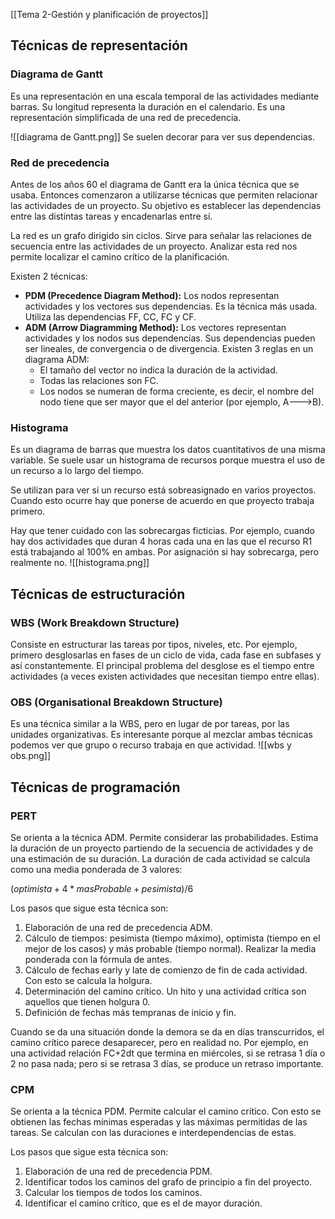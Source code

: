 [[Tema 2-Gestión y planificación de proyectos]]

## Técnicas de representación
### Diagrama de Gantt
Es una representación en una escala temporal de las actividades mediante barras. Su longitud representa la duración en el calendario. Es una representación simplificada de una red de precedencia.

![[diagrama de Gantt.png]]
Se suelen decorar para ver sus dependencias.

### Red de precedencia
Antes de los años 60 el diagrama de Gantt era la única técnica que se usaba. Entonces comenzaron a utilizarse técnicas que permiten relacionar las actividades de un proyecto. Su objetivo es establecer las dependencias entre las distintas tareas y encadenarlas entre sí.

La red es un grafo dirigido sin ciclos. Sirve para señalar las relaciones de secuencia entre las actividades de un proyecto. Analizar esta red nos permite localizar el camino crítico de la planificación.

Existen 2 técnicas:
+ **PDM (Precedence Diagram Method):** Los nodos representan actividades  y los vectores sus dependencias. Es la técnica más usada. Utiliza las dependencias FF, CC, FC y CF.
+ **ADM (Arrow Diagramming Method):** Los vectores representan actividades  y los nodos sus dependencias. Sus dependencias pueden ser lineales, de convergencia o de divergencia. Existen 3 reglas en un diagrama ADM:
	+ El tamaño del vector no indica la duración de la actividad.
	+ Todas las relaciones son FC.
	+ Los nodos se numeran de forma creciente, es decir, el nombre del nodo tiene que ser mayor que el del anterior (por ejemplo, A--->B).

### Histograma
Es un diagrama de barras que muestra los datos cuantitativos de una misma variable. Se suele usar un histograma de recursos porque muestra el uso de un recurso a lo largo del tiempo. 

Se utilizan para ver si un recurso está sobreasignado en varios proyectos. Cuando esto ocurre hay que ponerse de acuerdo en que proyecto trabaja primero.

Hay que tener cuidado con las sobrecargas ficticias. Por ejemplo, cuando hay dos actividades que duran 4 horas cada una en las que el recurso R1 está trabajando al 100% en ambas. Por asignación si hay sobrecarga, pero realmente no.
![[histograma.png]]

## Técnicas de estructuración
### WBS (Work Breakdown Structure)
Consiste en estructurar las tareas por tipos, niveles, etc. Por ejemplo, primero desglosarlas en fases de un ciclo de vida, cada fase en subfases y así constantemente. El principal problema del desglose es el tiempo entre actividades (a veces existen actividades que necesitan tiempo entre ellas).

### OBS (Organisational Breakdown Structure)
Es una técnica similar a la WBS, pero en lugar de por tareas, por las unidades organizativas. Es interesante porque al mezclar ambas técnicas podemos ver que grupo o recurso trabaja en que actividad.
![[wbs y obs.png]]

## Técnicas de programación
### PERT
Se orienta a la técnica ADM. Permite considerar las probabilidades. Estima la duración de un proyecto partiendo de la secuencia de actividades y de una estimación de su duración. La duración de cada actividad se calcula como una media ponderada de 3 valores:

$(optimista+4*masProbable+pesimista)/6$

Los pasos que sigue esta técnica son:
1. Elaboración de una red de precedencia ADM.
2. Cálculo de tiempos: pesimista (tiempo máximo), optimista (tiempo en el mejor de los casos) y más probable (tiempo normal). Realizar la media ponderada con la fórmula de antes.
3. Cálculo de fechas early y late de comienzo de fin de cada actividad. Con esto se calcula la holgura.
4. Determinación del camino crítico. Un hito y una actividad crítica son aquellos que tienen holgura 0.
5. Definición de fechas más tempranas de inicio y fin.

Cuando se da una situación donde la demora se da en días transcurridos, el camino crítico parece desaparecer, pero en realidad no. Por ejemplo, en una actividad relación FC+2dt que termina en miércoles, si se retrasa 1 día o 2 no pasa nada; pero si se retrasa 3 días, se produce un retraso importante.

### CPM
Se orienta a la técnica PDM. Permite calcular el camino crítico. Con esto se obtienen las fechas mínimas esperadas y las máximas permitidas de las tareas. Se calculan con las duraciones e interdependencias de estas.  

Los pasos que sigue esta técnica son:
1. Elaboración de una red de precedencia PDM.
2. Identificar todos los caminos del grafo de principio a fin del proyecto.
3. Calcular los tiempos de todos los caminos.
4. Identificar el camino crítico, que es el de mayor duración.